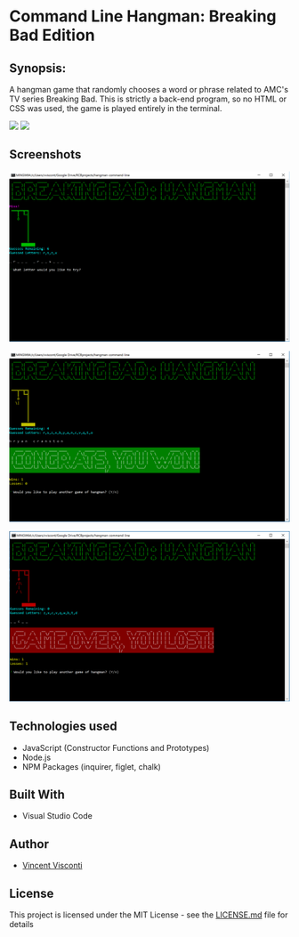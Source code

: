 # Command Line Hangman: Breaking Bad Edition

## Synopsis:
A hangman game that randomly chooses a word or phrase related to AMC's TV series Breaking Bad.  This is strictly a back-end program, so no HTML or CSS was used, the game is played entirely in the terminal. 

<a href="https://media.giphy.com/media/3o6Yga5Kc2h1OiAw00/source.gif" target="_blank"><img src="http://i.giphy.com/3o6Yga5Kc2h1OiAw00.gif" ></a>
<a href="https://media.giphy.com/media/26gIOx95aYE1fc3ao/source.gif" target="_blank"><img src="http://i.giphy.com/26gIOx95aYE1fc3ao.gif" ></a>

## Screenshots
![image](https://github.com/VinnyV88/hangman-command-line/blob/master/screenshots/hangman_console_01.png)

![image](https://github.com/VinnyV88/hangman-command-line/blob/master/screenshots/hangman_console_win.png)

![image](https://github.com/VinnyV88/hangman-command-line/blob/master/screenshots/hangman_console_loss.png)

## Technologies used
- JavaScript (Constructor Functions and Prototypes)
- Node.js
- NPM Packages (inquirer, figlet, chalk)

## Built With
* Visual Studio Code 

## Author
* [Vincent Visconti](https://github.com/VinnyV88)
  


## License

This project is licensed under the MIT License - see the [LICENSE.md](LICENSE.md) file for details
